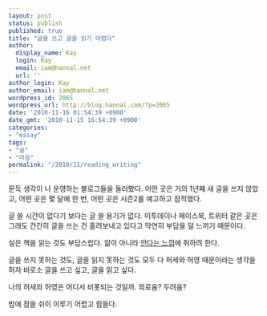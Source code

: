 ```yaml
---
layout: post
status: publish
published: true
title: "글을 쓰고 글을 읽기 어렵다"
author:
  display_name: Kay
  login: Kay
  email: iam@hannal.net
  url: ''
author_login: Kay
author_email: iam@hannal.net
wordpress_id: 2065
wordpress_url: http://blog.hannal.com/?p=2065
date: '2010-11-16 01:54:39 +0900'
date_gmt: '2010-11-15 16:54:39 +0900'
categories:
- "essay"
tags:
- "글"
- "마음"
permalink: "/2010/11/reading_writing"
---
```

<p>문득 생각이 나 운영하는 블로그들을 둘러봤다. 어떤 곳은 거의 1년째 새 글을 쓰지 않았고, 어떤 곳은 몇 달에 한 번, 어떤 곳은 시즌2를 예고하고 잠적했다.</p>
<p>글 쓸 시간이 없다기 보다는 글 쓸 용기가 없다. 미투데이나 페이스북, 트위터 같은 곳은 그래도 간간히 글을 쓰는 건 흘려보내고 있다고 막연히 부담을 덜 느끼기 때문이다.</p>
<p>실은 책을 읽는 것도 부담스럽다. 앎이 아니라 <a href="http://blog.hannal.com/knowledge-loneliness-fear/">안다는 느낌</a>에 취하려 한다.</p>
<p>글을 쓰지 못하는 것도, 글을 읽지 못하는 것도 모두 다 허세와 허영 때문이라는 생각을 하자 비로소 글을 쓰고 싶고, 글을 읽고 싶다.</p>
<p>나의 허세와 허영은 어디서 비롯되는 것일까. 외로움? 두려움?</p>
<p>밤에 잠을 쉬이 이루기 어렵고 힘들다.</p>
